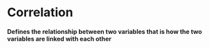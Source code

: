 # Correlation 
#### Defines the relationship between two variables that is how the two variables are linked with each other
```R
```
